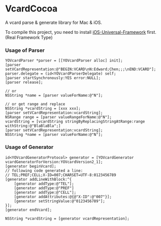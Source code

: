 VcardCocoa
==========

A vcard parse &amp; generate library for Mac &amp; iOS.


To compile this project, you need to install [iOS-Universal-Framework](https://github.com/kstenerud/iOS-Universal-Framework) first. (Real Framework Type)

### Usage of Parser

    YOVcardParser *parser = [[YOVcardParser alloc] init];
    [parser setVCardRepresentation:@"BEGIN:VCARD\nN:Edward;Chen;;;\nEND:VCARD"];
    parser.delegate = (id<YOVcardParserDelegate) self;
    [parser startSynchronously:YES error:NULL];
    [parser release];

    // or
    NSString *name = [parser valueForName:@"N"];

    // or get range and replace
    NSString *vcardString = [xxx xxx];
    [parser setVCardRepresentation:vcardString];
    NSRange range = [parser valueRangeForName:@"N"];
    vcardString = [vcardString stringByReplacingStringAtRange:range withString:@"BlaBlaBla";]
    [parser setVCardRepresentation:vcardString];
    NSString *name = [parser valueForName:@"N"];


### Usage of Generator

    id<YOVcardGeneratorProtocol> generator = [YOVcardGenerator vcardGeneratorForVersion:YOVcardVersion2_1];
    [generator beginVcard];
    // following code generated a line:
    // TEL;PREF;CELL;X-ID=007;CHARSET=UTF-8:0123456789
    [generator addLineWithBlock:^{
        [generator addType:@"TEL"];
        [generator addType:@"PREF"]
        [generator addType:@"CELL"];
        [generator addAttributes:@{@"X-ID":@"007"}];
        [generator setStringValue:@"0123456789"];
    }];
    [generator endVcard];

    NSString *vcardString = [generator vcardRepresentation];
